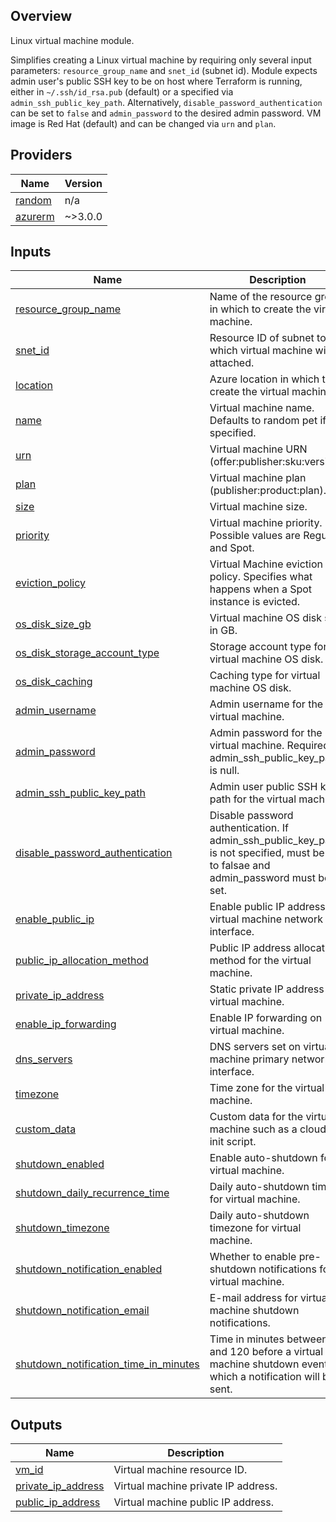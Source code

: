 

## Overview
Linux virtual machine module.

Simplifies creating a Linux virtual machine by requiring only several input parameters: ```resource_group_name``` and ```snet_id``` (subnet id).  Module expects admin user's public SSH key to be on host where Terraform is running, either in ```~/.ssh/id_rsa.pub``` (default) or a specified via ```admin_ssh_public_key_path```.  Alternatively,  ```disable_password_authentication``` can be set to ```false``` and ```admin_password``` to the desired admin password.  VM image is Red Hat (default) and can be changed via ```urn``` and ```plan```.

## Providers

| Name | Version |
|------|---------|
| <a name="provider_random"></a> [random](#provider\_random) | n/a |
| <a name="provider_azurerm"></a> [azurerm](#provider\_azurerm) | ~>3.0.0 |

## Inputs

| Name | Description | Type | Default | Required |
|------|-------------|------|---------|:--------:|
| <a name="input_resource_group_name"></a> [resource\_group\_name](#input\_resource\_group\_name) | Name of the resource group in which to create the virtual machine. | `string` | n/a | yes |
| <a name="input_snet_id"></a> [snet\_id](#input\_snet\_id) | Resource ID of subnet to which virtual machine will be attached. | `string` | n/a | yes |
| <a name="input_location"></a> [location](#input\_location) | Azure location in which to create the virtual machine. | `string` | `"eastus"` | no |
| <a name="input_name"></a> [name](#input\_name) | Virtual machine name. Defaults to random pet if not specified. | `string` | `null` | no |
| <a name="input_urn"></a> [urn](#input\_urn) | Virtual machine URN (offer:publisher:sku:version). | `string` | `"RedHat:RHEL:8_6:latest"` | no |
| <a name="input_plan"></a> [plan](#input\_plan) | Virtual machine plan (publisher:product:plan). | `string` | `null` | no |
| <a name="input_size"></a> [size](#input\_size) | Virtual machine size. | `string` | `"Standard_B1s"` | no |
| <a name="input_priority"></a> [priority](#input\_priority) | Virtual machine priority. Possible values are Regular and Spot. | `string` | `"Regular"` | no |
| <a name="input_eviction_policy"></a> [eviction\_policy](#input\_eviction\_policy) | Virtual Machine eviction policy.  Specifies what happens when a Spot instance is evicted. | `string` | `"Deallocate"` | no |
| <a name="input_os_disk_size_gb"></a> [os\_disk\_size\_gb](#input\_os\_disk\_size\_gb) | Virtual machine OS disk size in GB. | `number` | `64` | no |
| <a name="input_os_disk_storage_account_type"></a> [os\_disk\_storage\_account\_type](#input\_os\_disk\_storage\_account\_type) | Storage account type for virtual machine OS disk. | `string` | `"Standard_LRS"` | no |
| <a name="input_os_disk_caching"></a> [os\_disk\_caching](#input\_os\_disk\_caching) | Caching type for virtual machine OS disk. | `string` | `"ReadWrite"` | no |
| <a name="input_admin_username"></a> [admin\_username](#input\_admin\_username) | Admin username for the virtual machine. | `string` | `"azadmin"` | no |
| <a name="input_admin_password"></a> [admin\_password](#input\_admin\_password) | Admin password for the virtual machine.  Required if admin\_ssh\_public\_key\_path is null. | `string` | `null` | no |
| <a name="input_admin_ssh_public_key_path"></a> [admin\_ssh\_public\_key\_path](#input\_admin\_ssh\_public\_key\_path) | Admin user public SSH key path for the virtual machine. | `string` | `"~/.ssh/id_rsa.pub"` | no |
| <a name="input_disable_password_authentication"></a> [disable\_password\_authentication](#input\_disable\_password\_authentication) | Disable password authentication.  If admin\_ssh\_public\_key\_path is not specified, must be set to falsae and admin\_password must be set. | `string` | `true` | no |
| <a name="input_enable_public_ip"></a> [enable\_public\_ip](#input\_enable\_public\_ip) | Enable public IP address on virtual machine network interface. | `bool` | `true` | no |
| <a name="input_public_ip_allocation_method"></a> [public\_ip\_allocation\_method](#input\_public\_ip\_allocation\_method) | Public IP address allocation method for the virtual machine. | `string` | `"Static"` | no |
| <a name="input_private_ip_address"></a> [private\_ip\_address](#input\_private\_ip\_address) | Static private IP address for virtual machine. | `string` | `null` | no |
| <a name="input_enable_ip_forwarding"></a> [enable\_ip\_forwarding](#input\_enable\_ip\_forwarding) | Enable IP forwarding on virtual machine. | `bool` | `false` | no |
| <a name="input_dns_servers"></a> [dns\_servers](#input\_dns\_servers) | DNS servers set on virtual machine primary network interface. | `list(string)` | `null` | no |
| <a name="input_timezone"></a> [timezone](#input\_timezone) | Time zone for the virtual machine. | `string` | `"Eastern Standard Time"` | no |
| <a name="input_custom_data"></a> [custom\_data](#input\_custom\_data) | Custom data for the virtual machine such as a cloud-init script. | `string` | `null` | no |
| <a name="input_shutdown_enabled"></a> [shutdown\_enabled](#input\_shutdown\_enabled) | Enable auto-shutdown for virtual machine. | `bool` | `true` | no |
| <a name="input_shutdown_daily_recurrence_time"></a> [shutdown\_daily\_recurrence\_time](#input\_shutdown\_daily\_recurrence\_time) | Daily auto-shutdown time for virtual machine. | `string` | `"0300"` | no |
| <a name="input_shutdown_timezone"></a> [shutdown\_timezone](#input\_shutdown\_timezone) | Daily auto-shutdown timezone for virtual machine. | `string` | `"Eastern Standard Time"` | no |
| <a name="input_shutdown_notification_enabled"></a> [shutdown\_notification\_enabled](#input\_shutdown\_notification\_enabled) | Whether to enable pre-shutdown notifications for virtual machine. | `bool` | `false` | no |
| <a name="input_shutdown_notification_email"></a> [shutdown\_notification\_email](#input\_shutdown\_notification\_email) | E-mail address for virtual machine shutdown notifications. | `string` | `null` | no |
| <a name="input_shutdown_notification_time_in_minutes"></a> [shutdown\_notification\_time\_in\_minutes](#input\_shutdown\_notification\_time\_in\_minutes) | Time in minutes between 15 and 120 before a virtual machine shutdown event at which a notification will be sent. | `number` | `30` | no |

## Outputs

| Name | Description |
|------|-------------|
| <a name="output_vm_id"></a> [vm\_id](#output\_vm\_id) | Virtual machine resource ID. |
| <a name="output_private_ip_address"></a> [private\_ip\_address](#output\_private\_ip\_address) | Virtual machine private IP address. |
| <a name="output_public_ip_address"></a> [public\_ip\_address](#output\_public\_ip\_address) | Virtual machine public IP address. |
